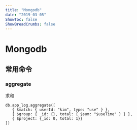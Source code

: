 ```yaml
---
title: "Mongodb"
date: "2019-03-05"
ShowToc: false
ShowBreadCrumbs: false
---
```

# Mongodb

## 常用命令

### aggregate

求和

```shell
db.app_log.aggregate([
   { $match: { userId: "kim", type: "use" } },
   { $group: { _id: {}, total: { $sum: "$useTime" } } },
   { $project: {_id: 0, total: 1}}
])
```

